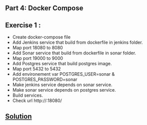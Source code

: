 ## Part 4: Docker Compose
## Exercise 1 : 
* Create docker-compose file
* Add Jenkins service that build from dockerfile in jenkins folder.
* Map port 18080 to 8080
* Add Sonar service that build from dockerfile in sonar folder.
* Map port 19000 to 9000
* Add Postgres service that build postgres image.
* Map port 5432 to 5432
* Add environement var POSTGRES_USER=sonar & POSTGRES_PASSWORD=sonar
* Make jenkins service depends on sonar service.
* Make sonar service depends on postgres service.
* Build services.
* Check url http://<docker-machine-ip>:18080/

## [Solution](solution)